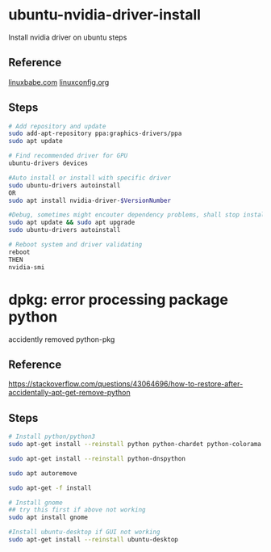 # ubuntu-nvidia-driver-install

Install nvidia driver on ubuntu steps

## Reference
[linuxbabe.com](https://www.linuxbabe.com/ubuntu/install-nvidia-driver-ubuntu-18-04)
[linuxconfig.org](https://linuxconfig.org/how-to-install-the-nvidia-drivers-on-ubuntu-18-04-bionic)

## Steps

```bash
# Add repository and update
sudo add-apt-repository ppa:graphics-drivers/ppa
sudo apt update

# Find recommended driver for GPU
ubuntu-drivers devices

#Auto install or install with specific driver
sudo ubuntu-drivers autoinstall
OR
sudo apt install nvidia-driver-$VersionNumber

#Debug, sometimes might encouter dependency problems, shall stop installing and upgrade
sudo apt update && sudo apt upgrade
sudo ubuntu-drivers autoinstall

# Reboot system and driver validating 
reboot 
THEN
nvidia-smi
```

# dpkg: error processing package python

accidently removed python-pkg
## Reference
https://stackoverflow.com/questions/43064696/how-to-restore-after-accidentally-apt-get-remove-python

## Steps

```bash
# Install python/python3
sudo apt-get install --reinstall python python-chardet python-colorama python-distlib python-django python-django-tables2 python-six python-html5lib python-lxml python-minimal python-pkg-resources python-setuptools python-urllib3 python-requests python-pip python-virtualenv

sudo apt-get install --reinstall python-dnspython

sudo apt autoremove

sudo apt-get -f install

# Install gnome 
## try this first if above not working 
sudo apt install gnome

#Install ubuntu-desktop if GUI not working
sudo apt-get install --reinstall ubuntu-desktop

```


